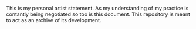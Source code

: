This is my personal artist statement. As my understanding of my practice is contantly being negotiated so too is this document. This repository is meant to act as an archive of its development.